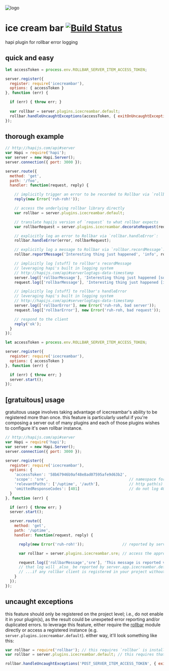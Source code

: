 ![logo](https://raw.githubusercontent.com/yayuhh/icecreambar/master/logo.png)

# ice cream bar [![Build Status](https://travis-ci.org/yayuhh/icecreambar.svg?branch=master)](https://travis-ci.org/yayuhh/icecreambar)
hapi plugin for rollbar error logging

## quick and easy
```javascript
let accessToken = process.env.ROLLBAR_SERVER_ITEM_ACCESS_TOKEN;

server.register({
  register: require('icecreambar'),
  options: { accessToken }
}, function (err) {

  if (err) { throw err; }
  
  var rollbar = server.plugins.icecreambar.default;
  rollbar.handleUncaughtExceptions(accessToken, { exitOnUncaughtException: true });
});
```

## thorough example

```javascript
// http://hapijs.com/api#server
var Hapi = require('hapi');
var server = new Hapi.Server();
server.connection({ port: 3000 });

server.route({
  method: 'get',
  path: '/foo',
  handler: function(request, reply) {

    // implicitly trigger an error to be recorded to Rollbar via `rollbar.handleError`:
    reply(new Error('ruh-roh!'));

    // access the underlying rollbar library directly
    var rollbar = server.plugins.icecreambar.default;

    // translate hapijs version of `request` to what rollbar expects
    var rollbarRequest = server.plugins.icecreambar.decorateRequest(request);

    // explicitly log an error to Rollbar via `rollbar.handleError`:
    rollbar.handleError(error, rollbarRequest);

    // explicitly log a message to Rollbar via `rollbar.recordMessage`:
    rollbar.reportMessage('Interesting thing just happened', 'info', rollbarRequest);

    // implicitly log [stuff] to rollbar's recordMessage
    // leveraging hapi's built in logging system
    // http://hapijs.com/api#serverlogtags-data-timestamp
    server.log(['rollbarMessage'], 'Interesting thing just happened [somewhere in the server]');
    request.log(['rollbarMessage'], 'Interesting thing just happened [in the current request]');

    // implicitly log [stuff] to rollbar's handleError
    // leveraging hapi's built in logging system
    // http://hapijs.com/api#serverlogtags-data-timestamp
    server.log(['rollbarError'], new Error('ruh-roh, bad server'));
    request.log(['rollbarError'], new Error('ruh-roh, bad request'));

    // respond to the client
    reply('ok');
  }
});

let accessToken = process.env.ROLLBAR_SERVER_ITEM_ACCESS_TOKEN;

server.register({
  register: require('icecreambar'),
  options: { accessToken }
}, function (err) {

  if (err) { throw err; }
  server.start();
});
```

## [gratuitous] usage
gratuitous usage involves taking advantage of icecreambar's ability to be registered more than once. this feature is particularly useful if you're composing a server out of many plugins and each of those plugins wishes to configure it's own rollbar instance.

```javascript
// http://hapijs.com/api#server
var Hapi = require('hapi');
var server = new Hapi.Server();
server.connection({ port: 3000 });

server.register({
  register: require('icecreambar'),
  options: {
    'accessToken': '58b67946b9af48e8ad07595afe9d63b2',
    'scope': 'sre',                                    // namespace for this instance of rollbar
    'relevantPaths': ['/uptime', '/auth'],             // http path(s) that this instance shall report on
    'omittedResponseCodes': [401]                      // do not log 401 responses
  }
}, function (err) {

  if (err) { throw err; }
  server.start();

  server.route({
    method: 'get',
    path: '/uptime',
    handler: function(request, reply) {

      reply(new Error('ruh-roh!'));                 // reported by server.app.icecreambar.sre

      var rollbar = server.plugins.icecreambar.sre; // access the appropriate rollbar library directly

      request.log(['rollbarMessage','sre'], 'This message is reported via server.app.icecreambar.sre');
      // that log will _also_ be reported by server.app.icecreambar.default
      // ...if any rollbar client is registered in your project without a defined scope
    }
  });
});
```

## uncaught exceptions
this feature should only be registered on the project level; i.e., do not enable it in your plugin(s), as the result could be unexpeted error reporting and/or duplicated errors. to leverage this feature, either require the [rollbar](https://rollbar.com/docs/notifier/node_rollbar/#uncaught-exceptions) module directly or access a registered instance (e.g. `server.plugins.icecreambar.default`). either way, it'll look something like this:

```js
var rollbar = require('rollbar'); // this requires `rollbar` is installed to your `node_modules` folder
var rollbar = server.plugins.icecreambar.default; // this requires that you've registered `icecreambar` without a scope, or explicitly named the scope `default`. you can substitute `default` for any registered scope.

rollbar.handleUncaughtExceptions('POST_SERVER_ITEM_ACCESS_TOKEN', { exitOnUncaughtException: true });
```
